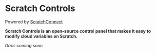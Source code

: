 # Scratch Controls

Powered by [ScratchConnect](https://github.com/Sid72020123/scratchconnect)

**Scratch Controls is an open-source control panel that makes it easy to modify cloud variables on Scratch.**

*Docs coming soon*
